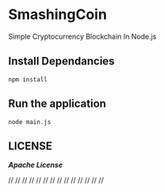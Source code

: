 # SmashingCoin

Simple Cryptocurrency Blockchain In Node.js

## Install Dependancies

    npm install

## Run the application

    node main.js

## LICENSE

**_Apache License_**

//
//
//
//
//
//
//
//
//
//
//
//
//
//
